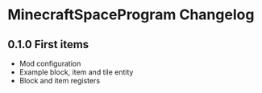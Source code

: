 # MinecraftSpaceProgram Changelog

## 0.1.0 First items

* Mod configuration
* Example block, item and tile entity
* Block and item registers

